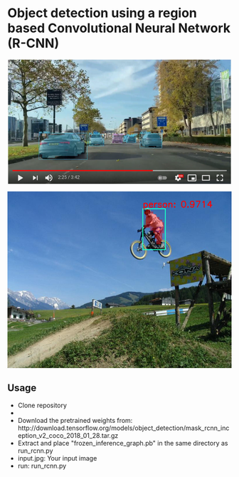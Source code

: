 <h1>Object detection using a region based Convolutional Neural Network  (R-CNN)</h1>

[![youtube rcnn test](youtube.png)](https://www.youtube.com/watch?v=OVc69ptx_N0)

<img src="output.png">


<h2>Usage</h2>

<ul>
  <li>Clone repository<li>
  <li>Download the pretrained weights from: http://download.tensorflow.org/models/object_detection/mask_rcnn_inception_v2_coco_2018_01_28.tar.gz</li>
  <li>Extract and place "frozen_inference_graph.pb" in the same directory as run_rcnn.py</li>
  <li>input.jpg: Your input image</li>
  <li> run: run_rcnn.py</li>
  
 </ul>
